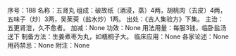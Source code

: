 序号：188
名称：五肾丸
组成：破故纸（酒浸，蒸）4两，胡桃肉（去皮）4两，五味子（炒）3两，吴茱萸（盐水炒）1两。
出处：《吉人集验方》下集。
主治：五更肾泄，久不愈者。
加减：None
功效：None
用法用量：每服3钱，临卧盐汤送下
制备方法：生姜煮枣为丸，如梧桐子大。
临床应用：None
各家论述：None
用药禁忌：None
附注：None
